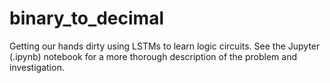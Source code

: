 # binary_to_decimal
Getting our hands dirty using LSTMs to learn logic circuits.  See the Jupyter (.ipynb) notebook for a more thorough description of the problem and investigation.  
